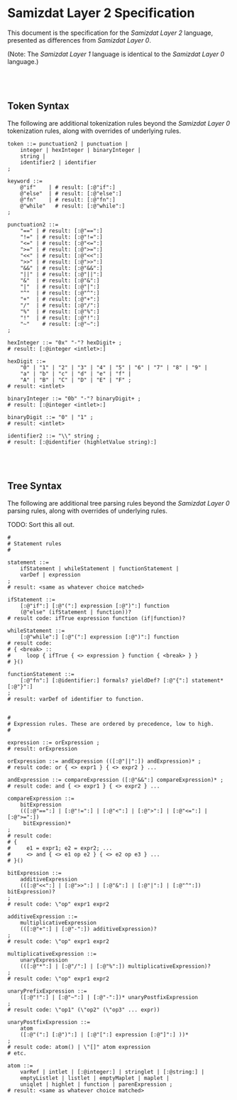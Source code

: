 Samizdat Layer 2 Specification
==============================

This document is the specification for the *Samizdat Layer 2* language,
presented as differences from *Samizdat Layer 0*.

(Note: The *Samizdat Layer 1* language is identical to the *Samizdat Layer 0*
language.)


<br><br>
Token Syntax
------------

The following are additional tokenization rules beyond the
*Samizdat Layer 0* tokenization rules, along with overrides of underlying
rules.

```
token ::= punctuation2 | punctuation |
    integer | hexInteger | binaryInteger |
    string |
    identifier2 | identifier
;

keyword ::=
    @"if"    | # result: [:@"if":]
    @"else"  | # result: [:@"else":]
    @"fn"    | # result: [:@"fn":]
    @"while"   # result: [:@"while":]
;

punctuation2 ::=
    "==" | # result: [:@"==":]
    "!=" | # result: [:@"!=":]
    "<=" | # result: [:@"<=":]
    ">=" | # result: [:@">=":]
    "<<" | # result: [:@"<<":]
    ">>" | # result: [:@">>":]
    "&&" | # result: [:@"&&":]
    "||" | # result: [:@"||":]
    "&"  | # result: [:@"&":]
    "|"  | # result: [:@"|":]
    "^"  | # result: [:@"^":]
    "+"  | # result: [:@"+":]
    "/"  | # result: [:@"/":]
    "%"  | # result: [:@"%":]
    "!"  | # result: [:@"!":]
    "~"    # result: [:@"~":]
;

hexInteger ::= "0x" "-"? hexDigit+ ;
# result: [:@integer <intlet>:]

hexDigit ::=
    "0" | "1" | "2" | "3" | "4" | "5" | "6" | "7" | "8" | "9" |
    "a" | "b" | "c" | "d" | "e" | "f" |
    "A" | "B" | "C" | "D" | "E" | "F" ;
# result: <intlet>

binaryInteger ::= "0b" "-"? binaryDigit+ ;
# result: [:@integer <intlet>:]

binaryDigit ::= "0" | "1" ;
# result: <intlet>

identifier2 ::= "\\" string ;
# result: [:@identifier (highletValue string):]
```


<br><br>
Tree Syntax
-----------

The following are additional tree parsing rules beyond the
*Samizdat Layer 0* parsing rules, along with overrides of underlying
rules.

TODO: Sort this all out.

```
#
# Statement rules
#

statement ::=
    ifStatement | whileStatement | functionStatement |
    varDef | expression
;
# result: <same as whatever choice matched>

ifStatement ::=
    [:@"if":] [:@"(":] expression [:@")":] function
    (@"else" (ifStatement | function))?
# result code: ifTrue expression function (if|function)?

whileStatement ::=
    [:@"while":] [:@"(":] expression [:@")":] function
# result code:
# { <break> ::
#     loop { ifTrue { <> expression } function { <break> } }
# }()

functionStatement ::=
    [:@"fn":] [:@identifier:] formals? yieldDef? [:@"{":] statement* [:@"}":]
;
# result: varDef of identifier to function.


#
# Expression rules. These are ordered by precedence, low to high.
#

expression ::= orExpression ;
# result: orExpression

orExpression ::= andExpression (([:@"||":]) andExpression)* ;
# result code: or { <> expr1 } { <> expr2 } ...

andExpression ::= compareExpression ([:@"&&":] compareExpression)* ;
# result code: and { <> expr1 } { <> expr2 } ...

compareExpression ::=
    bitExpression
    (([:@"==":] | [:@"!=":] | [:@"<":] | [:@">":] | [:@"<=":] | [:@">=":])
     bitExpression)*
;
# result code:
# {
#     e1 = expr1; e2 = expr2; ...
#     <> and { <> e1 op e2 } { <> e2 op e3 } ...
# }()

bitExpression ::=
    additiveExpression
    (([:@"<<":] | [:@">>":] | [:@"&":] | [:@"|":] | [:@"^":]) bitExpression)?
;
# result code: \"op" expr1 expr2

additiveExpression ::=
    multiplicativeExpression
    (([:@"+":] | [:@"-":]) additiveExpression)?
;
# result code: \"op" expr1 expr2

multiplicativeExpression ::=
    unaryExpression
    (([:@"*":] | [:@"/":] | [:@"%":]) multiplicativeExpression)?
;
# result code: \"op" expr1 expr2

unaryPrefixExpression ::=
    ([:@"!":] | [:@"~":] | [:@"-":])* unaryPostfixExpression
;
# result code: \"op1" (\"op2" (\"op3" ... expr))

unaryPostfixExpression ::=
    atom
    ([:@"(":] [:@")":] | [:@"[":] expression [:@"]":] ))*
;
# result code: atom() | \"[]" atom expression
# etc.

atom ::=
    varRef | intlet | [:@integer:] | stringlet | [:@string:] |
    emptyListlet | listlet | emptyMaplet | maplet |
    uniqlet | highlet | function | parenExpression ;
# result: <same as whatever choice matched>
```
